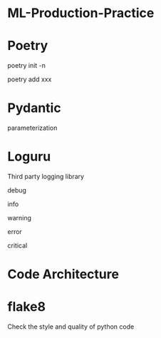 # ML-Production-Practice

# Poetry 

poetry init -n

poetry add xxx

# Pydantic 
parameterization

# Loguru
Third party logging library 

debug

info 

warning

error

critical

# Code Architecture 

# flake8 
Check the style and quality of python code
